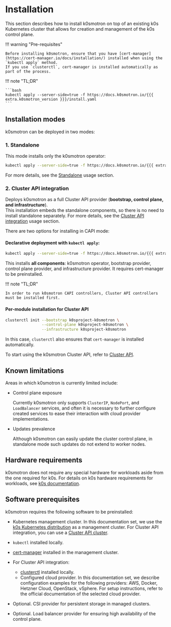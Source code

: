 # Installation

This section describes how to install k0smotron on top of an existing k0s
Kubernetes cluster that allows for creation and management of the k0s
control plane.

!!! warning "Pre-requisites"

    Before installing k0smotron, ensure that you have [cert-manager](https://cert-manager.io/docs/installation/) installed when using the `kubectl apply` method.  
    If you use `clusterctl`, cert-manager is installed automatically as part of the process.

!!! note "TL;DR"

    ```bash
    kubectl apply --server-side=true -f https://docs.k0smotron.io/{{{ extra.k0smotron_version }}}/install.yaml
    ```

## Installation modes

k0smotron can be deployed in two modes:

### 1. Standalone

This mode installs only the k0smotron operator: 

```bash
kubectl apply --server-side=true -f https://docs.k0smotron.io/{{{ extra.k0smotron_version }}}/install-standalone.yaml
```

For more details, see the [Standalone](usage-overview.md#standalone) usage section.

### 2. Cluster API integration

Deploys k0smotron as a full Cluster API provider (**bootstrap, control plane, and infrastructure**).  
This installation embeds the standalone components, so there is no need to install standalone separately. For more details, see the [Cluster API integration](usage-overview.md#cluster-api-integration) usage section.


There are two options for installing in CAPI mode:

#### Declarative deployment with `kubectl apply`:

```bash
kubectl apply --server-side=true -f https://docs.k0smotron.io/{{{ extra.k0smotron_version }}}/install.yaml
```

This installs **all components**: k0smotron operator, bootstrap provider, control plane provider, and infrastructure provider.
It requires cert-manager to be preinstalled.

!!! note "TL;DR"

    In order to run k0smotron CAPI controllers, Cluster API controllers must be installed first.

#### Per-module installation for Cluster API

```bash
clusterctl init --bootstrap k0sproject-k0smotron \
                --control-plane k0sproject-k0smotron \
                --infrastructure k0sproject-k0smotron
```

In this case, `clusterctl` also ensures that `cert-manager` is installed automatically.

To start using the k0smotron Cluster API, refer to [Cluster API](cluster-api.md).

## Known limitations

Areas in which k0smotron is currently limited include:

* Control plane exposure

    Currently k0smotron only supports `ClusterIP`, `NodePort`, and
    `LoadBalancer` services, and often it is necessary to further configure
    created services to ease their interaction with cloud provider
    implementations.

* Updates prevalence

    Although k0smotron can easily update the cluster control plane, in
    standalone mode such updates do not extend to worker nodes.

## Hardware requirements

k0smotron does not require any special hardware for workloads aside from
the one required for k0s. For details on k0s hardware requirements for
workloads, see [k0s documentation](https://docs.k0sproject.io/stable/system-requirements/).

## Software prerequisites

k0smotron requires the following software to be preinstalled:

* Kubernetes management cluster.
  In this documentation set, we use the
  [k0s Kubernetes distribution](https://docs.k0sproject.io/stable/install/)
  as a management cluster.
  For Cluster API integration, you can use a
  [Cluster API cluster](https://cluster-api.sigs.k8s.io/reference/glossary.html#management-cluster).
* `kubectl` installed locally.
* [cert-manager](https://cert-manager.io/docs/installation/) installed in the management cluster.
* For Cluster API integration:

  * [clusterctl](https://cluster-api.sigs.k8s.io/user/quick-start.html#install-clusterctl)
    installed locally.
  * Configured cloud provider. In this documentation set, we describe
    configuration examples for the following providers: AWS, Docker,
    Hetzner Cloud, OpenStack, vSphere. For setup instructions, refer to the
    official documentation of the selected cloud provider.

* Optional. CSI provider for persistent storage in managed clusters.
* Optional. Load balancer provider for ensuring high availability of the
  control plane.